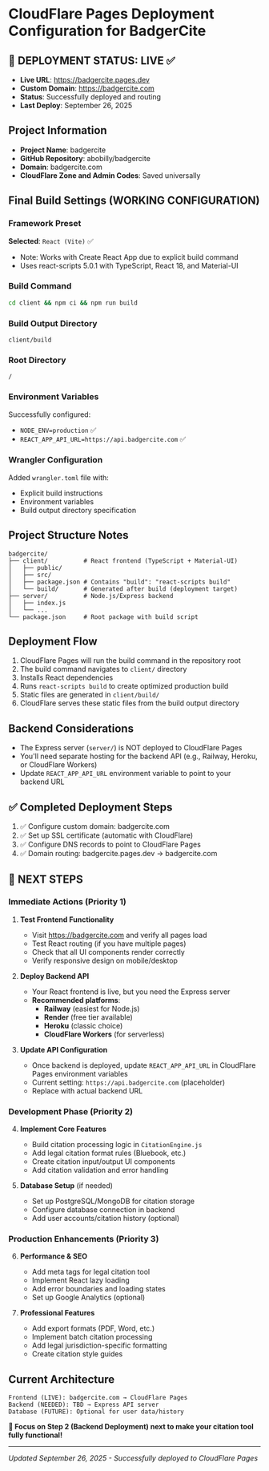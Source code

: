 # CloudFlare Pages Deployment Configuration for BadgerCite

## 🎉 DEPLOYMENT STATUS: LIVE ✅
- **Live URL**: https://badgercite.pages.dev
- **Custom Domain**: https://badgercite.com
- **Status**: Successfully deployed and routing
- **Last Deploy**: September 26, 2025

## Project Information
- **Project Name**: badgercite
- **GitHub Repository**: abobilly/badgercite
- **Domain**: badgercite.com
- **CloudFlare Zone and Admin Codes**: Saved universally

## Final Build Settings (WORKING CONFIGURATION)

### Framework Preset
**Selected**: `React (Vite)` ✅
- Note: Works with Create React App due to explicit build command
- Uses react-scripts 5.0.1 with TypeScript, React 18, and Material-UI

### Build Command
```bash
cd client && npm ci && npm run build
```

### Build Output Directory
```
client/build
```

### Root Directory
```
/
```

### Environment Variables
Successfully configured:
- `NODE_ENV=production` ✅
- `REACT_APP_API_URL=https://api.badgercite.com` ✅

### Wrangler Configuration
Added `wrangler.toml` file with:
- Explicit build instructions
- Environment variables
- Build output directory specification

## Project Structure Notes
```
badgercite/
├── client/          # React frontend (TypeScript + Material-UI)
│   ├── public/
│   ├── src/
│   ├── package.json # Contains "build": "react-scripts build"
│   └── build/       # Generated after build (deployment target)
├── server/          # Node.js/Express backend
│   ├── index.js
│   └── ...
└── package.json     # Root package with build script
```

## Deployment Flow
1. CloudFlare Pages will run the build command in the repository root
2. The build command navigates to `client/` directory
3. Installs React dependencies
4. Runs `react-scripts build` to create optimized production build
5. Static files are generated in `client/build/`
6. CloudFlare serves these static files from the build output directory

## Backend Considerations
- The Express server (`server/`) is NOT deployed to CloudFlare Pages
- You'll need separate hosting for the backend API (e.g., Railway, Heroku, or CloudFlare Workers)
- Update `REACT_APP_API_URL` environment variable to point to your backend URL

## ✅ Completed Deployment Steps
1. ✅ Configure custom domain: badgercite.com
2. ✅ Set up SSL certificate (automatic with CloudFlare)
3. ✅ Configure DNS records to point to CloudFlare Pages
4. ✅ Domain routing: badgercite.pages.dev → badgercite.com

## 🚀 NEXT STEPS

### Immediate Actions (Priority 1)
1. **Test Frontend Functionality**
   - Visit https://badgercite.com and verify all pages load
   - Test React routing (if you have multiple pages)
   - Check that all UI components render correctly
   - Verify responsive design on mobile/desktop

2. **Deploy Backend API**
   - Your React frontend is live, but you need the Express server
   - **Recommended platforms**:
     - **Railway** (easiest for Node.js)
     - **Render** (free tier available)
     - **Heroku** (classic choice)
     - **CloudFlare Workers** (for serverless)
   
3. **Update API Configuration**
   - Once backend is deployed, update `REACT_APP_API_URL` in CloudFlare Pages environment variables
   - Current setting: `https://api.badgercite.com` (placeholder)
   - Replace with actual backend URL

### Development Phase (Priority 2)
4. **Implement Core Features**
   - Build citation processing logic in `CitationEngine.js`
   - Add legal citation format rules (Bluebook, etc.)
   - Create citation input/output UI components
   - Add citation validation and error handling

5. **Database Setup** (if needed)
   - Set up PostgreSQL/MongoDB for citation storage
   - Configure database connection in backend
   - Add user accounts/citation history (optional)

### Production Enhancements (Priority 3)
6. **Performance & SEO**
   - Add meta tags for legal citation tool
   - Implement React lazy loading
   - Add error boundaries and loading states
   - Set up Google Analytics (optional)

7. **Professional Features**
   - Add export formats (PDF, Word, etc.)
   - Implement batch citation processing
   - Add legal jurisdiction-specific formatting
   - Create citation style guides

## Current Architecture
```
Frontend (LIVE): badgercite.com → CloudFlare Pages
Backend (NEEDED): TBD → Express API server
Database (FUTURE): Optional for user data/history
```

**🎯 Focus on Step 2 (Backend Deployment) next to make your citation tool fully functional!**

---
*Updated September 26, 2025 - Successfully deployed to CloudFlare Pages*